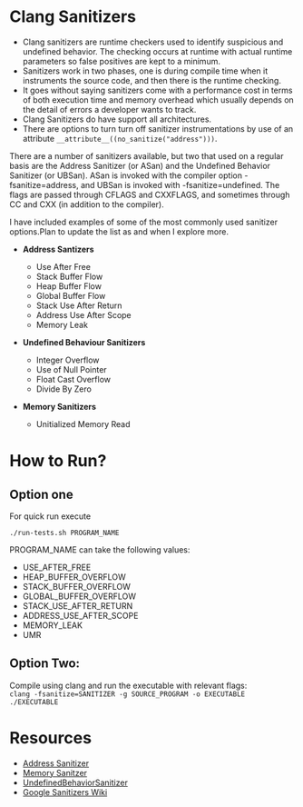 # Clang Sanitizers

- Clang sanitizers are runtime checkers used to identify suspicious and undefined behavior. The checking occurs at runtime with actual runtime parameters so false positives are kept to a minimum. 
- Sanitizers work in two phases, one is during compile time when it instruments the source code, and then there is the runtime checking. 
- It goes without saying sanitizers come with a performance cost in terms of both execution time and memory overhead which usually depends on the detail  of errors a developer wants to track. 
- Clang Sanitizers do have support all architectures.  
- There are options to turn turn off sanitizer instrumentations by use of an attribute ``` __attribute__((no_sanitize("address"))) ```. 

There are a number of sanitizers available, but two that used on a regular basis are the Address Sanitizer (or ASan) and the Undefined Behavior Sanitizer (or UBSan). ASan is invoked with the compiler option -fsanitize=address, and UBSan is invoked with -fsanitize=undefined. The flags are passed through CFLAGS and CXXFLAGS, and sometimes through CC and CXX (in addition to the compiler).  

I have included examples of some of the most commonly used sanitizer options.Plan to update the list as and 
when I explore more.

- **Address Santizers**
  - Use After Free
  - Stack Buffer Flow
  - Heap Buffer Flow
  - Global Buffer Flow
  - Stack Use After Return
  - Address Use After Scope
  - Memory Leak

- **Undefined Behaviour Sanitizers**
  - Integer Overflow
  - Use of Null Pointer
  - Float Cast Overflow
  - Divide By Zero

- **Memory Sanitizers**
  - Unitialized Memory Read
 
  
# How to Run?

## Option one

For quick run execute  

``` ./run-tests.sh PROGRAM_NAME  ```

PROGRAM_NAME can take the following values:  
  - USE_AFTER_FREE
  - HEAP_BUFFER_OVERFLOW
  - STACK_BUFFER_OVERFLOW
  - GLOBAL_BUFFER_OVERFLOW
  - STACK_USE_AFTER_RETURN
  - ADDRESS_USE_AFTER_SCOPE
  - MEMORY_LEAK
  - UMR

## Option Two:
Compile using clang and run the executable with relevant flags:  
``` clang -fsanitize=SANITIZER -g SOURCE_PROGRAM -o EXECUTABLE ```  
``` ./EXECUTABLE  ```


# Resources
 - [Address Sanitizer](http://clang.llvm.org/docs/AddressSanitizer.html)
 - [Memory Sanitzer](http://clang.llvm.org/docs/MemorySanitizer.html)
 - [UndefinedBehaviorSanitizer](https://clang.llvm.org/docs/UndefinedBehaviorSanitizer.html)
 - [Google Sanitizers Wiki](https://github.com/google/sanitizers/)
